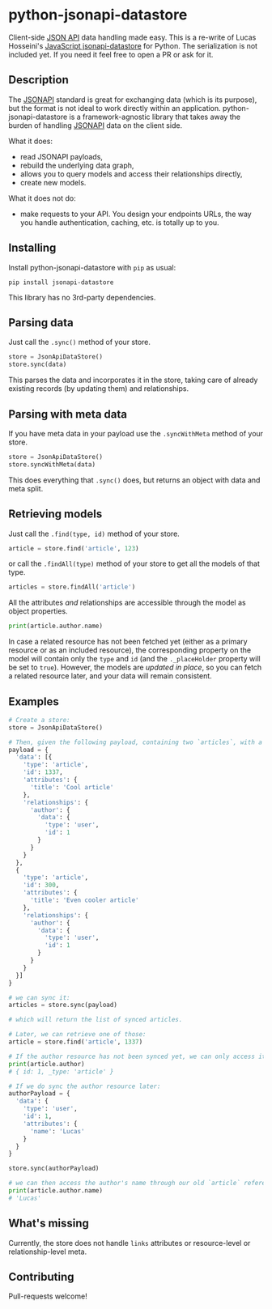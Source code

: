 # python-jsonapi-datastore

Client-side [JSON API](http://jsonapi.org) data handling made easy. This is a re-write of Lucas Hosseini's [JavaScript jsonapi-datastore](https://github.com/beauby/jsonapi-datastore/) for Python. The serialization is not included yet. If you need it feel free to open a PR or ask for it.

## Description

The [JSONAPI](http://jsonapi.org) standard is great for exchanging data (which is its purpose), but the format is not ideal to work directly within an application.
python-jsonapi-datastore is a framework-agnostic library that takes away the burden of handling [JSONAPI](http://jsonapi.org) data on the client side.

What it does:
- read JSONAPI payloads,
- rebuild the underlying data graph,
- allows you to query models and access their relationships directly,
- create new models.

What it does not do:
- make requests to your API. You design your endpoints URLs, the way you handle authentication, caching, etc. is totally up to you.

## Installing

Install python-jsonapi-datastore with `pip` as usual:

    pip install jsonapi-datastore

This library has no 3rd-party dependencies.

## Parsing data

Just call the `.sync()` method of your store.
```python
store = JsonApiDataStore()
store.sync(data)
```
This parses the data and incorporates it in the store, taking care of already existing records (by updating them) and relationships.

## Parsing with meta data

If you have meta data in your payload use the `.syncWithMeta` method of your store.
```python
store = JsonApiDataStore()
store.syncWithMeta(data)
```
This does everything that `.sync()` does, but returns an object with data and meta split.

## Retrieving models

Just call the `.find(type, id)` method of your store.
```python
article = store.find('article', 123)
```
or call the `.findAll(type)` method of your store to get all the models of that type.
```python
articles = store.findAll('article')
```
All the attributes *and* relationships are accessible through the model as object properties.
```python
print(article.author.name)
```
In case a related resource has not been fetched yet (either as a primary resource or as an included resource), the corresponding property on the model will contain only the `type` and `id` (and the `._placeHolder` property will be set to `true`). However, the models are *updated in place*, so you can fetch a related resource later, and your data will remain consistent.

## Examples

```python
# Create a store:
store = JsonApiDataStore()

# Then, given the following payload, containing two `articles`, with a related `user` who is the author of both:
payload = {
  'data': [{
    'type': 'article',
    'id': 1337,
    'attributes': {
      'title': 'Cool article'
    },
    'relationships': {
      'author': {
        'data': {
          'type': 'user',
          'id': 1
        }
      }
    }
  },
  {
    'type': 'article',
    'id': 300,
    'attributes': {
      'title': 'Even cooler article'
    },
    'relationships': {
      'author': {
        'data': {
          'type': 'user',
          'id': 1
        }
      }
    }
  }]
}

# we can sync it:
articles = store.sync(payload)

# which will return the list of synced articles.

# Later, we can retrieve one of those:
article = store.find('article', 1337)

# If the author resource has not been synced yet, we can only access its id and its type:
print(article.author)
# { id: 1, _type: 'article' }

# If we do sync the author resource later:
authorPayload = {
  'data': {
    'type': 'user',
    'id': 1,
    'attributes': {
      'name': 'Lucas'
    }
  }
}

store.sync(authorPayload)

# we can then access the author's name through our old `article` reference:
print(article.author.name)
# 'Lucas'

```

## What's missing

Currently, the store does not handle `links` attributes or resource-level or relationship-level meta.

## Contributing

Pull-requests welcome!
